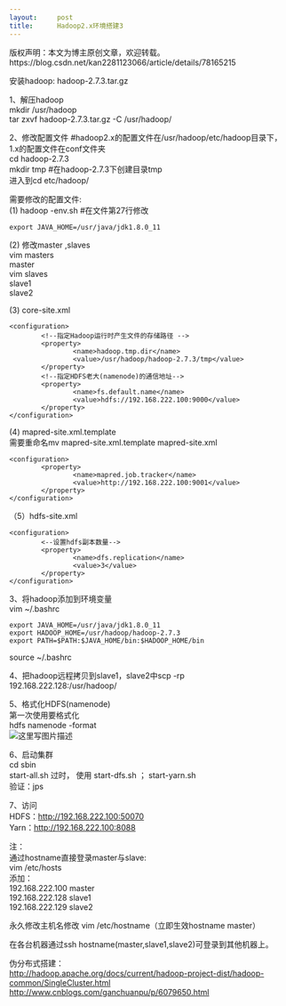 ```yaml
---
layout:     post
title:      Hadoop2.x环境搭建3
---
```

<div id="article_content" class="article_content clearfix csdn-tracking-statistics" data-pid="blog" data-mod="popu_307" data-dsm="post">
								<div class="article-copyright">
					版权声明：本文为博主原创文章，欢迎转载。					https://blog.csdn.net/kan2281123066/article/details/78165215				</div>
								            <div id="content_views" class="markdown_views prism-atom-one-dark">
							<!-- flowchart 箭头图标 勿删 -->
							<svg xmlns="http://www.w3.org/2000/svg" style="display: none;"><path stroke-linecap="round" d="M5,0 0,2.5 5,5z" id="raphael-marker-block" style="-webkit-tap-highlight-color: rgba(0, 0, 0, 0);"></path></svg>
							<p>安装hadoop: hadoop-2.7.3.tar.gz</p>

<p>1、解压hadoop <br>
mkdir /usr/hadoop <br>
tar zxvf hadoop-2.7.3.tar.gz -C /usr/hadoop/</p>

<p>2、修改配置文件  #hadoop2.x的配置文件在/usr/hadoop/etc/hadoop目录下，1.x的配置文件在conf文件夹 <br>
cd hadoop-2.7.3 <br>
mkdir tmp   #在hadoop-2.7.3下创建目录tmp <br>
进入到cd etc/hadoop/      </p>

<p>需要修改的配置文件: <br>
(1) hadoop -env.sh   #在文件第27行修改</p>



<pre class="prettyprint"><code class=" hljs bash"><span class="hljs-keyword">export</span> JAVA_HOME=/usr/java/jdk1.<span class="hljs-number">8.0</span>_11</code></pre>

<p>(2) 修改master ,slaves <br>
vim masters <br>
master <br>
vim slaves <br>
slave1  <br>
slave2</p>

<p>(3) core-site.xml</p>



<pre class="prettyprint"><code class=" hljs xml"><span class="hljs-tag">&lt;<span class="hljs-title">configuration</span>&gt;</span>
        <span class="hljs-comment">&lt;!--指定Hadoop运行时产生文件的存储路径 --&gt;</span>
        <span class="hljs-tag">&lt;<span class="hljs-title">property</span>&gt;</span>
                <span class="hljs-tag">&lt;<span class="hljs-title">name</span>&gt;</span>hadoop.tmp.dir<span class="hljs-tag">&lt;/<span class="hljs-title">name</span>&gt;</span>
                <span class="hljs-tag">&lt;<span class="hljs-title">value</span>&gt;</span>/usr/hadoop/hadoop-2.7.3/tmp<span class="hljs-tag">&lt;/<span class="hljs-title">value</span>&gt;</span>
        <span class="hljs-tag">&lt;/<span class="hljs-title">property</span>&gt;</span>
        <span class="hljs-comment">&lt;!--指定HDFS老大(namenode)的通信地址--&gt;</span>
        <span class="hljs-tag">&lt;<span class="hljs-title">property</span>&gt;</span>
                <span class="hljs-tag">&lt;<span class="hljs-title">name</span>&gt;</span>fs.default.name<span class="hljs-tag">&lt;/<span class="hljs-title">name</span>&gt;</span>
                <span class="hljs-tag">&lt;<span class="hljs-title">value</span>&gt;</span>hdfs://192.168.222.100:9000<span class="hljs-tag">&lt;/<span class="hljs-title">value</span>&gt;</span>
        <span class="hljs-tag">&lt;/<span class="hljs-title">property</span>&gt;</span>
<span class="hljs-tag">&lt;/<span class="hljs-title">configuration</span>&gt;</span></code></pre>

<p>(4) mapred-site.xml.template  <br>
需要重命名mv mapred-site.xml.template mapred-site.xml</p>



<pre class="prettyprint"><code class=" hljs xml"><span class="hljs-tag">&lt;<span class="hljs-title">configuration</span>&gt;</span>
        <span class="hljs-tag">&lt;<span class="hljs-title">property</span>&gt;</span>
                <span class="hljs-tag">&lt;<span class="hljs-title">name</span>&gt;</span>mapred.job.tracker<span class="hljs-tag">&lt;/<span class="hljs-title">name</span>&gt;</span>
                <span class="hljs-tag">&lt;<span class="hljs-title">value</span>&gt;</span>http://192.168.222.100:9001<span class="hljs-tag">&lt;/<span class="hljs-title">value</span>&gt;</span>
        <span class="hljs-tag">&lt;/<span class="hljs-title">property</span>&gt;</span>
<span class="hljs-tag">&lt;/<span class="hljs-title">configuration</span>&gt;</span></code></pre>

<p>（5）hdfs-site.xml</p>



<pre class="prettyprint"><code class=" hljs xml"><span class="hljs-tag">&lt;<span class="hljs-title">configuration</span>&gt;</span>
        <span class="hljs-tag">&lt;<span class="hljs-title">--设置hdfs副本数量--</span>&gt;</span>
        <span class="hljs-tag">&lt;<span class="hljs-title">property</span>&gt;</span>
                <span class="hljs-tag">&lt;<span class="hljs-title">name</span>&gt;</span>dfs.replication<span class="hljs-tag">&lt;/<span class="hljs-title">name</span>&gt;</span>
                <span class="hljs-tag">&lt;<span class="hljs-title">value</span>&gt;</span>3<span class="hljs-tag">&lt;/<span class="hljs-title">value</span>&gt;</span>
        <span class="hljs-tag">&lt;/<span class="hljs-title">property</span>&gt;</span>
<span class="hljs-tag">&lt;/<span class="hljs-title">configuration</span>&gt;</span></code></pre>

<p>3、将hadoop添加到环境变量 <br>
vim ~/.bashrc</p>



<pre class="prettyprint"><code class=" hljs bash"><span class="hljs-keyword">export</span> JAVA_HOME=/usr/java/jdk1.<span class="hljs-number">8.0</span>_11
<span class="hljs-keyword">export</span> HADOOP_HOME=/usr/hadoop/hadoop-<span class="hljs-number">2.7</span>.<span class="hljs-number">3</span>
<span class="hljs-keyword">export</span> PATH=<span class="hljs-variable">$PATH</span>:<span class="hljs-variable">$JAVA_HOME</span>/bin:<span class="hljs-variable">$HADOOP_HOME</span>/bin</code></pre>

<p>source ~/.bashrc</p>

<p>4、把hadoop远程拷贝到slave1，slave2中scp -rp 192.168.222.128:/usr/hadoop/</p>

<p>5、格式化HDFS(namenode) <br>
第一次使用要格式化 <br>
hdfs namenode -format <br>
<img src="https://img-blog.csdn.net/20171008131024947?/2/text/aHR0cDovL2Jsb2cuY3Nkbi5uZXQva2FuMjI4MTEyMzA2Ng==/font/5a6L5L2T/fontsize/400/fill/I0JBQkFCMA==/dissolve/70/gravity/SouthEast" alt="这里写图片描述" title=""></p>

<p>6、启动集群 <br>
cd sbin <br>
start-all.sh  过时， 使用 start-dfs.sh  ； start-yarn.sh <br>
验证：jps</p>

<p>7、访问 <br>
HDFS：<a href="http://192.168.222.100:50070" rel="nofollow" target="_blank">http://192.168.222.100:50070</a> <br>
Yarn：<a href="http://192.168.222.100:8088" rel="nofollow" target="_blank">http://192.168.222.100:8088</a></p>

<p>注： <br>
通过hostname直接登录master与slave: <br>
vim /etc/hosts <br>
添加： <br>
192.168.222.100 master <br>
192.168.222.128 slave1 <br>
192.168.222.129 slave2</p>

<p>永久修改主机名修改 vim /etc/hostname（立即生效hostname master）</p>

<p>在各台机器通过ssh hostname(master,slave1,slave2)可登录到其他机器上。</p>

<p>伪分布式搭建： <br>
<a href="http://hadoop.apache.org/docs/current/hadoop-project-dist/hadoop-common/SingleCluster.html" rel="nofollow" target="_blank">http://hadoop.apache.org/docs/current/hadoop-project-dist/hadoop-common/SingleCluster.html</a> <br>
<a href="http://www.cnblogs.com/ganchuanpu/p/6079650.html" rel="nofollow" target="_blank">http://www.cnblogs.com/ganchuanpu/p/6079650.html</a></p>            </div>
						<link href="https://csdnimg.cn/release/phoenix/mdeditor/markdown_views-9e5741c4b9.css" rel="stylesheet">
                </div>